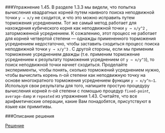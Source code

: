 ###Упражнение 1.45.
В разделе 1.3.3 мы видели, что попытка вычисления квадратных корней путем наивного поиска неподвижной точки `y → x/y` не сходится, и что это можно исправить путем торможения
усреднением. Тот же самый метод работает для нахождения кубического корня как неподвижной
точки `y → x/y^2` , заторможенной усреднением. К сожалению, этот процесс не работает для корней 
четвертой степени — однажды примененного торможения усреднением недостаточно, чтобы
заставить сходиться процесс поиска неподвижной точки `y → x/y^3` . С другой стороны, если мы
применим торможение усреднением дважды (т.е. применим торможение усреднением к результату
торможения усреднением от `y → x/y^3`), то поиск неподвижной точки начнет сходиться. 
Проделайте эксперименты, чтобы понять, сколько торможений усреднением нужно, чтобы вычислить
корень n-ой степени как неподвижную точку на основе многократного торможения усреднением
функции `y → x/y^n−1`. Используя свои результаты для того, напишите простую процедуру вычисления
корней n-ой степени с помощью процедур `fixed-point`, `average-damp` и `repeated` из упражнения 1.43. 
Считайте, что все арифметические операции, какие Вам понадобятся, присутствуют в языке как примитивы.

###Описание решения

[Решение](../../src/chapter01/ex-1-45.rkt) 
